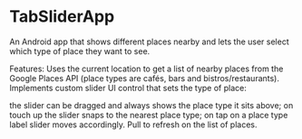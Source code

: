# TabSliderApp
An Android app that shows different places nearby and lets the user select which type of place they want to see.

Features: Uses the current location to get a list of nearby places from the Google Places API (place types are cafés, bars and bistros/restaurants). Implements custom slider UI control that sets the type of place:

the slider can be dragged and always shows the place type it sits above;
on touch up the slider snaps to the nearest place type;
on tap on a place type label slider moves accordingly. Pull to refresh on the list of places.
